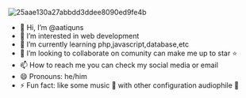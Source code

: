 
![25aae130a27abbdd3ddee8090ed9fe4b](https://github.com/user-attachments/assets/2a95a0ef-0af9-4da4-8f34-9a057685a332)

- 👋 Hi, I’m @aatiquns
- 👀 I’m interested in web development
- 🌱 I’m currently learning php,javascript,database,etc
- 💞️ I’m looking to collaborate on comunity can make me up to star ⭐️
- 📫 How to reach me you can check my social media or email
- 😄 Pronouns: he/him
- ⚡ Fun fact: like some music 🎵 with other configuration audiophile 📼

<!---
aatiquns/aatiquns is a ✨ special ✨ repository because its `README.md` (this file) appears on your GitHub profile.
You can click the Preview link to take a look at your changes.
--->
